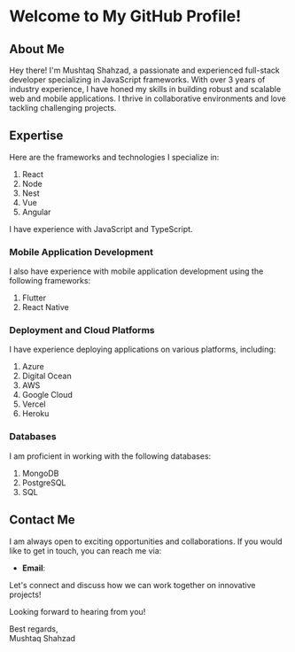 # Welcome to My GitHub Profile!

## About Me

Hey there! I'm Mushtaq Shahzad, a passionate and experienced full-stack developer specializing in JavaScript frameworks. With over 3 years of industry experience, I have honed my skills in building robust and scalable web and mobile applications. I thrive in collaborative environments and love tackling challenging projects.

## Expertise

Here are the frameworks and technologies I specialize in:

1. React
2. Node
3. Nest
4. Vue
5. Angular

I have experience with JavaScript and TypeScript.

### Mobile Application Development

I also have experience with mobile application development using the following frameworks:

1. Flutter
2. React Native

### Deployment and Cloud Platforms

I have experience deploying applications on various platforms, including:

1. Azure
2. Digital Ocean
3. AWS
4. Google Cloud
5. Vercel
6. Heroku

### Databases

I am proficient in working with the following databases:

1. MongoDB
2. PostgreSQL
3. SQL


## Contact Me

I am always open to exciting opportunities and collaborations. If you would like to get in touch, you can reach me via:

- **Email**: 


Let's connect and discuss how we can work together on innovative projects!

Looking forward to hearing from you!

Best regards,  
Mushtaq Shahzad
